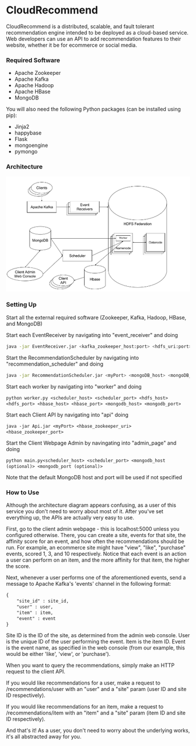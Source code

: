 # CloudRecommend

CloudRecommend is a distributed, scalable, and fault tolerant recommendation engine intended to be deployed as a cloud-based service. Web developers can use an API to add recommendation features to their website, whether it be for ecommerce or social media.

### Required Software
- Apache Zookeeper
- Apache Kafka
- Apache Hadoop
- Apache HBase
- MongoDB

You will also need the following Python packages (can be installed using pip):
- Jinja2
- happybase
- Flask
- mongoengine
- pymongo

### Architecture
![alt tag](https://raw.githubusercontent.com/mark-g-y/CloudRecommend/master/documentation/Architecture.png)

### Setting Up
Start all the external required software (Zookeeper, Kafka, Hadoop, HBase, and MongoDB)

Start each EventReceiver by navigating into "event_receiver" and doing 
```sh
java -jar EventReceiver.jar <kafka_zookeeper_host:port> <hdfs_uri:port> <optional numProcesses>
```

Start the RecommendationScheduler by navigating into "recommendation_scheduler" and doing 
```sh
java -jar RecommendationScheduler.jar <myPort> <mongoDB_host> <mongoDB_port> 
```

Start each worker by navigating into "worker" and doing 
```
python worker.py <scheduler_host> <scheduler_port> <hdfs_host> <hdfs_port> <hbase_host> <hbase_port> <mongodb_host> <mongodb_port>
```

Start each Client API by navigating into "api" doing 
```
java -jar Api.jar <myPort> <hbase_zookeeper_uri> <hbase_zookeeper_port>
```

Start the Client Webpage Admin by navingating into "admin_page" and doing 
```
python main.py<scheduler_host> <scheduler_port> <mongodb_host (optional)> <mongodb_port (optional)>
```
Note that the default MongoDB host and port will be used if not specified

### How to Use
Although the architecture diagram appears confusing, as a user of this service you don't need to worry about most of it. After you've set everything up, the APIs are actually very easy to use.

First, go to the client admin webpage - this is localhost:5000 unless you configured otherwise. There, you can create a site, events for that site, the affinity score for an event, and how often the recommendations should be run. For example, an ecommerce site might have "view", "like", "purchase" events, scored 1, 3, and 10 respectively. Notice that each event is an action a user can perform on an item, and the more affinity for that item, the higher the score.

Next, whenever a user performs one of the aforementioned events, send a message to Apache Kafka's 'events' channel in the following format:
```
{
    "site_id" : site_id,
    "user" : user,
    "item" : item,
    "event" : event
}
```
Site ID is the ID of the site, as determined from the admin web console. User is the unique ID of the user performing the event. Item is the item ID. Event is the event name, as specified in the web console (from our example, this would be either 'like', 'view', or 'purchase').

When you want to query the recommendations, simply make an HTTP request to the client API. 

If you would like recommendations for a user, make a request to /recommendations/user with an "user" and a "site" param (user ID and site ID respectively).

If you would like recommendations for an item, make a request to /recommendations/item with an "item" and a "site" param (item ID and site ID respectively).

And that's it! As a user, you don't need to worry about the underlying works, it's all abstracted away for you.
